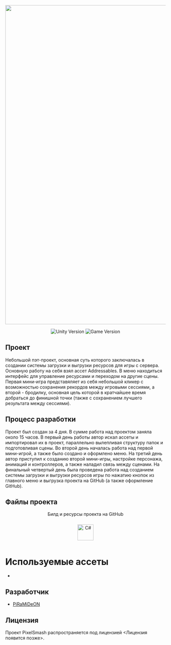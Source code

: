 <p align="center">
      <img src='https://github.com/PiRaMiDeON/PixelSmash_Devlog/blob/main/GitHub_ProfileGif.gif' width=1000>
</p>

<p align="center">
    <img src="https://img.shields.io/badge/Engine-2022-blueviolet" alt="Unity Version">
    <img src="https://img.shields.io/badge/Version-Alpha-red" alt="Game Version">
</p>

## Проект

Небольшой пэт-проект, основная суть которого заключалась в создании системы загрузки и выгрузки ресурсов для игры с сервера. Основную работу на себя взял ассет Addressables. В меню находиться интерфейс для управление ресурсами и переходом на другие сцены. Первая мини-игра представяляет из себя небольшой кликер с возможностью сохранения рекордов между игровыми сессиями, а второй - бродилку, основная цель которой в кратчайшее время добраться до финишной точки (также с сохранением лучшего результата между сессиями).

## Процесс разработки

Проект был создан за 4 дня. В сумме работа над проектом заняла около 15 часов. В первый день работы автор искал ассеты и импортировал их в проект, параллельно вылепливая структуру папок и подготовливая сцены. Во второй день началась работа над первой мини-игрой, а также было создано и оформлено меню. На третий день автор приступил к созданию второй мини-игры, настройке персонажа, анимаций и контроллеров, а также наладил связь между сценами. На финальный четвертый день была проведена работа над созданием системы загрузки и выгрузки ресурсов игры по нажатию кнопок из главного меню и выгрузка проекта на GitHub (а также оформление GitHub).

## Файлы проекта

<p align="center"> Билд и ресурсы проекта на GitHub
      <p align="center">
<a href="https://github.com/PiRaMiDeON/PixelSmash_Devlog" target="_blank"><img style="margin: 10px" 
src="https://cdn.wikimg.net/en/splatoonwiki/images/thumb/8/88/GitHub_Icon.svg/1200px-GitHub_Icon.svg.png" alt="C#" height="50" /></a>
</p>

# Используемые ассеты
- 

## Разработчик

- [PiRaMiDeON](https://github.com/PiRaMiDeON)

## Лицензия

Проект PixelSmash распространяется под лицензией <Лицензия появится позже>.
